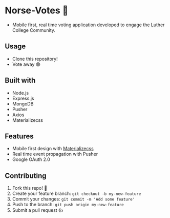 # Norse-Votes :mega:
* Mobile first, real time voting application developed to engage the Luther College Community.

## Usage
* Clone this repository!
* Vote away :smile:

## Built with
* Node.js
* Express.js
* MongoDB
* Pusher
* Axios
* Materializecss

## Features
* Mobile first design with [Materializecss](https://materializecss.com/)
* Real time event propagation with Pusher
* Google OAuth 2.0

## Contributing
1.  Fork this repo! :spaghetti:
2. Create your feature branch: `git checkout -b my-new-feature`
3. Commit your changes: `git commit -m 'Add some feature'`
4. Push to the branch: `git push origin my-new-feature`
5. Submit a pull request :+1:
